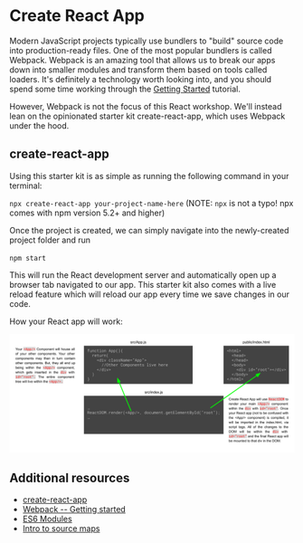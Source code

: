# Create React App

Modern JavaScript projects typically use bundlers to "build" source code into production-ready files. One of the most popular bundlers is called Webpack. Webpack is an amazing tool that allows us to break our apps down into smaller modules and transform them based on tools called loaders. It's definitely a technology worth looking into, and you should spend some time working through the [Getting Started](https://webpack.js.org/guides/getting-started/) tutorial.

However, Webpack is not the focus of this React workshop. We'll instead lean on the opinionated starter kit create-react-app, which uses Webpack under the hood.

## create-react-app
Using this starter kit is as simple as running the following command in your terminal:

`npx create-react-app your-project-name-here` (NOTE: `npx` is not a typo! npx comes with npm version 5.2+ and higher)

Once the project is created, we can simply navigate into the newly-created project folder and run

`npm start`

This will run the React development server and automatically open up a browser tab navigated to our app. This starter kit also comes with a live reload feature which will reload our app every time we save changes in our code.

How your React app will work:

<img src="../000_Captions/CreateReactApp_(3).png">

## Additional resources
*   [create-react-app](https://create-react-app.dev/)
*   [Webpack -- Getting started](https://webpack.js.org/guides/getting-started/)
*   [ES6 Modules](https://hacks.mozilla.org/2015/08/es6-in-depth-modules/)
*   [Intro to source maps](https://www.html5rocks.com/en/tutorials/developertools/sourcemaps/)
